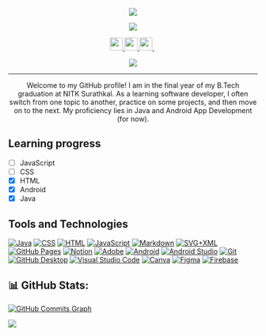 <!-- HEADER -->
<p align="center">
    <img src="https://readme-typing-svg.demolab.com?font=Roboto+Mono&weight=500&size=28&duration=3000&pause=1000000&color=F75858FF&center=true&vCenter=true&random=false&width=1000&height=32&lines=Hello+there%2C+My+name+is+Jeel!">
</p>
<p align="center">
    <img src="https://readme-typing-svg.demolab.com?font=Roboto+Mono&weight=400&size=24&duration=10&pause=500&color=ffffff&center=true&vCenter=true&random=false&width=1000&height=32&lines=Learn%2C;Develop%2C;Repeat.">
</p>

<!-- SOCIALS -->
<p align="center">
    <a href="https://www.linkedin.com/in/itsjeel01">
        <img src="https://img.shields.io/badge/linkedin-%232D60BA.svg?&style=for-the-badge&logo=linkedin&logoColor=white" height=26>
    </a> 
    <a href="https://www.instagram.com/itsjeel01">
        <img src="https://img.shields.io/badge/instagram-%23D1496A.svg?&style=for-the-badge&logo=instagram&logoColor=white" height=26>
    </a> 
    <a href="https://twitter.com/alph_a07">
        <img src="https://img.shields.io/badge/twitter-%234E9BEB.svg?&style=for-the-badge&logo=twitter&logoColor=white" height=26>
    </a> 
</p>

<!-- VISIT COUNTER -->
<p align="center">
    <img src="https://profile-counter.glitch.me/alph-a07/count.svg">
</p>

<hr>

<!-- ABOUT ME -->
<p align="center">
    Welcome to my GitHub profile! I am in the final year of my B.Tech graduation at NITK Surathkal. As a learning software developer, I often switch from one topic to another, practice on some projects, and then move on to the next. My proficiency lies in Java and Android App Development (for now).
</p>

<p>

<h2> Learning progress </h2>

- [ ] JavaScript
- [ ] CSS
- [x] HTML
- [x] Android
- [x] Java

## Tools and Technologies

<a href="https://github.com/search?q=user%3ADenverCoder1+language%3Ajava"><img alt="Java" src="https://custom-icon-badges.demolab.com/badge/Java-007396.svg?logo=java&logoColor=white"></a>
<a href="https://github.com/search?q=user%3ADenverCoder1+language%3Acss"><img alt="CSS" src="https://img.shields.io/badge/CSS-1572B6.svg?logo=css3&logoColor=white"></a>
<a href="https://github.com/search?q=user%3ADenverCoder1+language%3Ahtml"><img alt="HTML" src="https://img.shields.io/badge/HTML-E34F26.svg?logo=html5&logoColor=white"></a>
<a href="https://github.com/search?q=user%3ADenverCoder1+language%3Ajavascript"><img alt="JavaScript" src="https://img.shields.io/badge/JavaScript-F7DF1E.svg?logo=javascript&logoColor=black"></a>
<a href="https://github.com/search?q=user%3ADenverCoder1+language%3Amarkdown"><img alt="Markdown" src="https://img.shields.io/badge/Markdown-222222.svg?logo=markdown&logoColor=white"></a>
<a href="https://github.com/search?q=user%3ADenverCoder1+language%3Asvg"><img alt="SVG+XML" src="https://img.shields.io/badge/SVG%2BXML-e0982c.svg?logo=svg&logoColor=white"></a>
<a href="#"><img alt="GitHub Pages" src="https://img.shields.io/badge/GitHub%20Pages-327FC7.svg?logo=github&logoColor=white"></a>
<a href="#"><img alt="Notion" src="https://img.shields.io/badge/Notion-1a1a1a.svg?logo=notion&logoColor=white"></a>
<a href="#"><img alt="Adobe" src="https://img.shields.io/badge/Adobe%20Lightroom-FF0000.svg?logo=adobelightroom&logoColor=white"></a>
<a href="#"><img alt="Android" src="https://img.shields.io/badge/Android-51A64B?logo=android&logoColor=white"></a>
<a href="#"><img alt="Android Studio" src="https://img.shields.io/badge/Android%20Studio-008678.svg?logo=android-studio&logoColor=white"></a>
<a href="#"><img alt="Git" src="https://img.shields.io/badge/Git-F05033.svg?logo=git&logoColor=white"></a>
<a href="#"><img alt="GitHub Desktop" src="https://img.shields.io/badge/GitHub-8034A9.svg?logo=github&logoColor=white"></a>
<a href="#"><img alt="Visual Studio Code" src="https://img.shields.io/badge/Visual%20Studio%20Code-0078d7.svg?logo=visual-studio-code&logoColor=white"></a>
<a href="#"><img alt="Canva" src="https://img.shields.io/badge/Canva-843DF8.svg?logo=canva&logoColor=white"></a>
<a href="#"><img alt="Figma" src="https://img.shields.io/badge/Figma-D44C2C.svg?logo=figma&logoColor=white"></a>
<a href="#"><img alt="Firebase" src="https://img.shields.io/badge/Firebase-ED702B.svg?logo=firebase&logoColor=white"></a>


## 📊 GitHub Stats:

<a href="http://www.github.com/alph-a07"><img src="https://github-readme-activity-graph.vercel.app/graph?username=alph-a07&theme=github-compact" alt="GitHub Commits Graph" /></a>

<img src="https://github-readme-stats.vercel.app/api/top-langs/?username=alph-a07&theme=chartreuse-dark&hide_border=true&include_all_commits=true&count_private=true&layout=donut">


